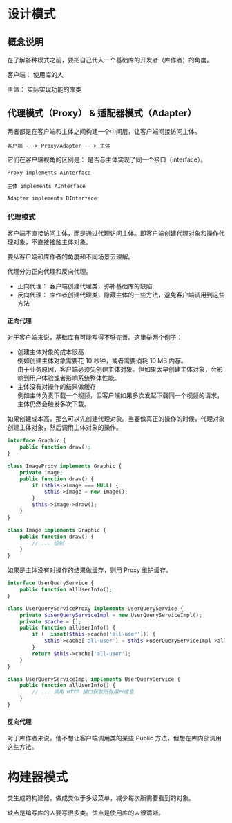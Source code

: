 # 设计模式


## 概念说明

在了解各种模式之前，要把自己代入一个基础库的开发者（库作者）的角度。

客户端：  使用库的人  

主体：  实际实现功能的库类

## 代理模式（Proxy） & 适配器模式（Adapter）

两者都是在客户端和主体之间构建一个中间层，让客户端间接访问主体。

```
客户端 ---> Proxy/Adapter ---> 主体
```

它们在客户端视角的区别是： 是否与主体实现了同一个接口（interface）。

```
Proxy implements AInterface

主体 implements AInterface

Adapter implements BInterface
```

### 代理模式  

客户端不直接访问主体，而是通过代理访问主体。即客户端创建代理对象和操作代理对象，不直接接触主体对象。

要从客户端和库作者的角度和不同场景去理解。

代理分为正向代理和反向代理。  

- 正向代理：  客户端创建代理类，弥补基础库的缺陷
- 反向代理：  库作者创建代理类，隐藏主体的一些方法，避免客户端调用到这些方法

#### 正向代理

对于客户端来说，基础库有可能写得不够完善。这里举两个例子：  

- 创建主体对象的成本很高  
  例如创建主体对象需要花 10 秒钟，或者需要消耗 10 MB 内存。  
  由于业务原因，客户端必须先创建主体对象。但如果太早创建主体对象，会影响到用户体验或者影响系统整体性能。  
- 主体没有对操作的结果做缓存  
  例如主体负责下载一个视频，但客户端如果多次发起下载同一个视频的请求，主体仍然会触发多次下载。  

如果创建成本高，那么可以先创建代理对象。当要做真正的操作的时候，代理对象创建主体对象，然后调用主体对象的操作。

```php
interface Graphic {
    public function draw();
}

class ImageProxy implements Graphic {
    private image;
    public function draw() {
        if ($this->image === NULL) {
            $this->image = new Image();
        }
        $this->image->draw();
    }
}

class Image implements Graphic {
    public function draw() {
        // ... 绘制
    }
}
```

如果是主体没有对操作的结果做缓存，则用 Proxy 维护缓存。

```php
interface UserQueryService {
    public function allUserInfo();
}

class UserQueryServiceProxy implements UserQueryService {
    private $userQueryServiceImpl = new UserQueryServiceImpl();
    private $cache = [];
    public function allUserInfo() {
        if (! isset($this->cache['all-user'])) {
            $this->cache['all-user'] = $this->userQueryServiceImpl->allUserInfo();
        }
        return $this->cache['all-user'];
    }
}

class UserQueryServiceImpl implements UserQueryService {
    public function allUserInfo() {
        // ... 调用 HTTP 接口获取所有用户信息
    }
}
```

#### 反向代理

对于库作者来说，他不想让客户端调用类的某些 Public 方法，但想在库内部调用这些方法。



# 构建器模式

类生成的构建器，做成类似于多级菜单，减少每次所需要看到的对象。

缺点是编写库的人要写很多类。优点是使用库的人很清晰。



